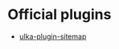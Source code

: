 # Official plugins

- [ulka-plugin-sitemap](https://github.com/ulkajs/ulka-plugins/tree/main/ulka-plugin-sitemap)
